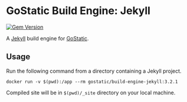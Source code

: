 # GoStatic Build Engine: Jekyll

[![Gem Version](https://badge.fury.io/rb/jekyll.svg)](https://badge.fury.io/rb/jekyll)

A [Jekyll](https://jekyllrb.com) build engine for [GoStatic](https://gostatic.io).


## Usage

Run the following command from a directory containing a Jekyll project.

``` shell
docker run -v $(pwd):/app --rm gostatic/build-engine-jekyll:3.2.1
```

Compiled site will be in `$(pwd)/_site` directory on your local machine.
